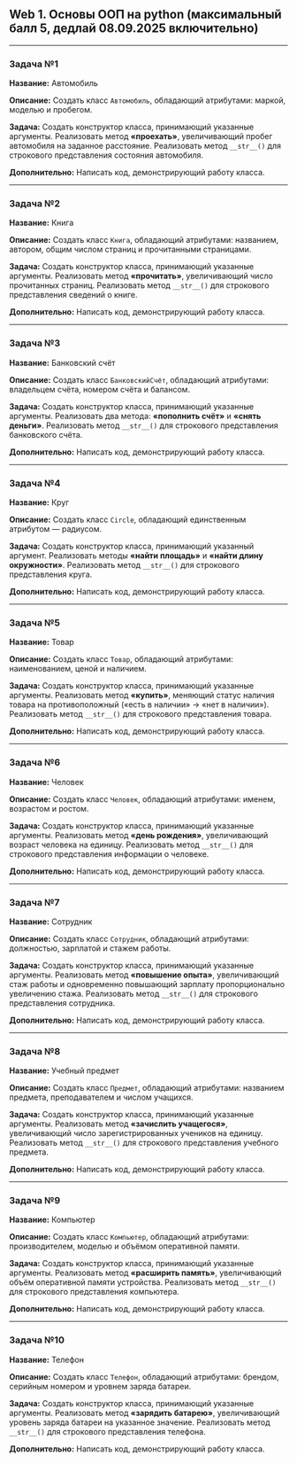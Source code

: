 
## Web 1. Основы ООП на python (максимальный балл 5, дедлай 08.09.2025 включительно)

---

### Задача №1

**Название:** Автомобиль

**Описание:**
Создать класс `Автомобиль`, обладающий атрибутами: маркой, моделью и пробегом.

**Задача:**
Создать конструктор класса, принимающий указанные аргументы. Реализовать метод **«проехать»**, увеличивающий пробег автомобиля на заданное расстояние. Реализовать метод `__str__()` для строкового представления состояния автомобиля.

**Дополнительно:** Написать код, демонстрирующий работу класса.

---

### Задача №2

**Название:** Книга

**Описание:**
Создать класс `Книга`, обладающий атрибутами: названием, автором, общим числом страниц и прочитанными страницами.

**Задача:**
Создать конструктор класса, принимающий указанные аргументы. Реализовать метод **«прочитать»**, увеличивающий число прочитанных страниц. Реализовать метод `__str__()` для строкового представления сведений о книге.

**Дополнительно:** Написать код, демонстрирующий работу класса.

---

### Задача №3

**Название:** Банковский счёт

**Описание:**
Создать класс `БанковскийСчёт`, обладающий атрибутами: владельцем счёта, номером счёта и балансом.

**Задача:**
Создать конструктор класса, принимающий указанные аргументы. Реализовать два метода: **«пополнить счёт»** и **«снять деньги»**. Реализовать метод `__str__()` для строкового представления банковского счёта.

**Дополнительно:** Написать код, демонстрирующий работу класса.

---

### Задача №4

**Название:** Круг

**Описание:**
Создать класс `Circle`, обладающий единственным атрибутом — радиусом.

**Задача:**
Создать конструктор класса, принимающий указанный аргумент. Реализовать методы **«найти площадь»** и **«найти длину окружности»**. Реализовать метод `__str__()` для строкового представления круга.

**Дополнительно:** Написать код, демонстрирующий работу класса.

---

### Задача №5

**Название:** Товар

**Описание:**
Создать класс `Товар`, обладающий атрибутами: наименованием, ценой и наличием.

**Задача:**
Создать конструктор класса, принимающий указанные аргументы. Реализовать метод **«купить»**, меняющий статус наличия товара на противоположный («есть в наличии» → «нет в наличии»). Реализовать метод `__str__()` для строкового представления товара.

**Дополнительно:** Написать код, демонстрирующий работу класса.

---

### Задача №6

**Название:** Человек

**Описание:**
Создать класс `Человек`, обладающий атрибутами: именем, возрастом и ростом.

**Задача:**
Создать конструктор класса, принимающий указанные аргументы. Реализовать метод **«день рождения»**, увеличивающий возраст человека на единицу. Реализовать метод `__str__()` для строкового представления информации о человеке.

**Дополнительно:** Написать код, демонстрирующий работу класса.

---

### Задача №7

**Название:** Сотрудник

**Описание:**
Создать класс `Сотрудник`, обладающий атрибутами: должностью, зарплатой и стажем работы.

**Задача:**
Создать конструктор класса, принимающий указанные аргументы. Реализовать метод **«повышение опыта»**, увеличивающий стаж работы и одновременно повышающий зарплату пропорционально увеличению стажа. Реализовать метод `__str__()` для строкового представления сотрудника.

**Дополнительно:** Написать код, демонстрирующий работу класса.

---

### Задача №8

**Название:** Учебный предмет

**Описание:**
Создать класс `Предмет`, обладающий атрибутами: названием предмета, преподавателем и числом учащихся.

**Задача:**
Создать конструктор класса, принимающий указанные аргументы. Реализовать метод **«зачислить учащегося»**, увеличивающий число зарегистрированных учеников на единицу. Реализовать метод `__str__()` для строкового представления учебного предмета.

**Дополнительно:** Написать код, демонстрирующий работу класса.

---

### Задача №9

**Название:** Компьютер

**Описание:**
Создать класс `Компьютер`, обладающий атрибутами: производителем, моделью и объёмом оперативной памяти.

**Задача:**
Создать конструктор класса, принимающий указанные аргументы. Реализовать метод **«расширить память»**, увеличивающий объём оперативной памяти устройства. Реализовать метод `__str__()` для строкового представления компьютера.

**Дополнительно:** Написать код, демонстрирующий работу класса.

---

### Задача №10

**Название:** Телефон

**Описание:**
Создать класс `Телефон`, обладающий атрибутами: брендом, серийным номером и уровнем заряда батареи.

**Задача:**
Создать конструктор класса, принимающий указанные аргументы. Реализовать метод **«зарядить батарею»**, увеличивающий уровень заряда батареи на указанное значение. Реализовать метод `__str__()` для строкового представления телефона.

**Дополнительно:** Написать код, демонстрирующий работу класса.
